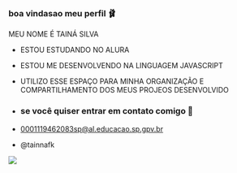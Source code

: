 ### boa vindasao meu perfil 🩰

MEU NOME É TAINÁ SILVA

- ESTOU ESTUDANDO NO ALURA
- ESTOU ME DESENVOLVENDO NA LINGUAGEM JAVASCRIPT
- UTILIZO ESSE ESPAÇO PARA MINHA ORGANIZAÇÃO E COMPARTILHAMENTO DOS MEUS PROJEOS DESENVOLVIDO

- ### se você quiser entrar em contato comigo 🌸

- 0001119462083sp@al.educacao.sp.gpv.br
- @tainnafk


![](https://media1.tenor.com/m/4QE1J9ZhVFYAAAAC/nezuko.gif)
